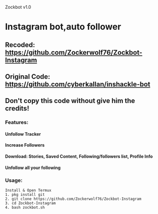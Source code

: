 Zockbot v1.0
# Instagram bot,auto follower
## Recoded: https://github.com/Zockerwolf76/Zockbot-Instagram
## Original Code: https://github.com/cyberkallan/inshackle-bot
## Don't copy this code without give him the credits!
### Features:
#### Unfollow Tracker
#### Increase Followers
#### Download: Stories, Saved Content, Following/followers list, Profile Info
#### Unfollow all your following


### Usage:
```
Install & Open Termux
1. pkg install git
2. git clone https://github.com/Zockerwolf76/Zockbot-Instagram
3. cd Zockbot-Instagram
4. bash zockbot.sh
```
